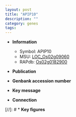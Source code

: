 ```yaml
---
layout: post
title: "APIP10"
description: ""
category: genes
tags: 
---
```


* **Information**  
    + Symbol: APIP10  
    + MSU: [LOC_Os02g09060](http://rice.uga.edu/cgi-bin/ORF_infopage.cgi?orf=LOC_Os02g09060)  
    + RAPdb: [Os02g0182900](http://rapdb.dna.affrc.go.jp/viewer/gbrowse_details/irgsp1?name=Os02g0182900)  

* **Publication**  

* **Genbank accession number**  

* **Key message**  

* **Connection**  

[//]: # * **Key figures**  


